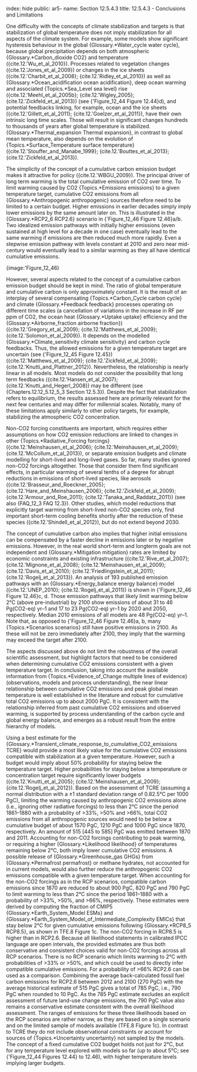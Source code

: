 index: hide
public: ar5-
name: Section 12.5.4.3
title: 12.5.4.3 - Conclusions and Limitations

One difficulty with the concepts of climate stabilization and targets is that stabilization of global temperature does not imply stabilization for all aspects of the climate system. For example, some models show significant hysteresis behaviour in the global {Glossary.*Water_cycle water cycle}, because global precipitation depends on both atmospheric {Glossary.*Carbon_dioxide CO2} and temperature ({cite.12.'Wu_et_al_2010}). Processes related to vegetation changes ({cite.12.'Jones_et_al_2009}) or changes in the ice sheets ({cite.12.'Charbit_et_al_2008}; {cite.12.'Ridley_et_al_2010}) as well as {Glossary.*Ocean_acidification ocean acidification}, deep ocean warming and associated {Topics.*Sea_Level sea level} rise ({cite.12.'Meehl_et_al_2005b}; {cite.12.'Wigley_2005}; {cite.12.'Zickfeld_et_al_2013}) (see {'Figure_12_44 Figure 12.44}d), and potential feedbacks linking, for example, ocean and the ice sheets ({cite.12.'Gillett_et_al_2011}; {cite.12.'Goelzer_et_al_2011}), have their own intrinsic long time scales. Those will result in significant changes hundreds to thousands of years after global temperature is stabilized. {Glossary.*Thermal_expansion Thermal expansion}, in contrast to global mean temperature, also depends on the evolution of {Topics.*Surface_Temperature surface temperature} ({cite.12.'Stouffer_and_Manabe_1999}; {cite.12.'Bouttes_et_al_2013}; {cite.12.'Zickfeld_et_al_2013}).

The simplicity of the concept of a cumulative carbon emission budget makes it attractive for policy ({cite.12.'WBGU_2009}). The principal driver of long term warming is the total cumulative emission of CO2 over time. To limit warming caused by CO2 {Topics.*Emissions emissions} to a given temperature target, cumulative CO2 emissions from all {Glossary.*Anthropogenic anthropogenic} sources therefore need to be limited to a certain budget. Higher emissions in earlier decades simply imply lower emissions by the same amount later on. This is illustrated in the {Glossary.*RCP2_6 RCP2.6} scenario in {'Figure_12_46 Figure 12.46}a/b. Two idealized emission pathways with initially higher emissions (even sustained at high level for a decade in one case) eventually lead to the same warming if emissions are then reduced much more rapidly. Even a stepwise emission pathway with levels constant at 2010 and zero near mid-century would eventually lead to a similar warming as they all have identical cumulative emissions.

{image:'Figure_12_46}

However, several aspects related to the concept of a cumulative carbon emission budget should be kept in mind. The ratio of global temperature and cumulative carbon is only approximately constant. It is the result of an interplay of several compensating {Topics.*Carbon_Cycle carbon cycle} and climate {Glossary.*Feedback feedback} processes operating on different time scales (a cancellation of variations in the increase in RF per ppm of CO2, the ocean heat {Glossary.*Uptake uptake} efficiency and the {Glossary.*Airborne_fraction airborne fraction}) ({cite.12.'Gregory_et_al_2009}; {cite.12.'Matthews_et_al_2009}; {cite.12.'Solomon_et_al_2009}). It depends on the modelled {Glossary.*Climate_sensitivity climate sensitivity} and carbon cycle feedbacks. Thus, the allowed emissions for a given temperature target are uncertain (see {'Figure_12_45 Figure 12.45}) ({cite.12.'Matthews_et_al_2009}; {cite.12.'Zickfeld_et_al_2009}; {cite.12.'Knutti_and_Plattner_2012}). Nevertheless, the relationship is nearly linear in all models. Most models do not consider the possibility that long term feedbacks ({cite.12.'Hansen_et_al_2007}; {cite.12.'Knutti_and_Hegerl_2008}) may be different (see {Chapters.12.12_5.12_5_3 Section 12.5.3}). Despite the fact that stabilization refers to equilibrium, the results assessed here are primarily relevant for the next few centuries and may differ for millennial scales. Notably, many of these limitations apply similarly to other policy targets, for example, stabilizing the atmospheric CO2 concentration.

Non-CO2 forcing constituents are important, which requires either assumptions on how CO2 emission reductions are linked to changes in other {Topics.*Radiative_Forcing forcings} ({cite.12.'Meinshausen_et_al_2006}; {cite.12.'Meinshausen_et_al_2009}; {cite.12.'McCollum_et_al_2013}), or separate emission budgets and climate modelling for short-lived and long-lived gases. So far, many studies ignored non-CO2 forcings altogether. Those that consider them find significant effects, in particular warming of several tenths of a degree for abrupt reductions in emissions of short-lived species, like aerosols ({cite.12.'Brasseur_and_Roeckner_2005}; {cite.12.'Hare_and_Meinshausen_2006}; {cite.12.'Zickfeld_et_al_2009}; {cite.12.'Armour_and_Roe_2011}; {cite.12.'Tanaka_and_Raddatz_2011}) (see also {FAQ_12_3 FAQ 12.3}). Other studies, which model reductions that explicitly target warming from short-lived non-CO2 species only, find important short-term cooling benefits shortly after the reduction of these species ({cite.12.'Shindell_et_al_2012}), but do not extend beyond 2030.

The concept of cumulative carbon also implies that higher initial emissions can be compensated by a faster decline in emissions later or by negative emissions. However, in the real world short-term and longterm goals are not independent and {Glossary.*Mitigation mitigation} rates are limited by economic constraints and existing infrastructure ({cite.12.'Rive_et_al_2007}; {cite.12.'Mignone_et_al_2008}; {cite.12.'Meinshausen_et_al_2009}; {cite.12.'Davis_et_al_2010}; {cite.12.'Friedlingstein_et_al_2011}; {cite.12.'Rogelj_et_al_2013}). An analysis of 193 published emission pathways with an {Glossary.*Energy_balance energy balance} model ({cite.12.'UNEP_2010}; {cite.12.'Rogelj_et_al_2011}) is shown in {'Figure_12_46 Figure 12.46}c, d. Those emission pathways that likely limit warming below 2°C (above pre-industrial) by 2100 show emissions of about 31 to 46 Pg(CO2-eq) yr–1 and 17 to 23 Pg(CO2-eq) yr–1 by 2020 and 2050, respectively. Median 2010 emissions of all models are 48 Pg(CO2-eq) yr–1. Note that, as opposed to {'Figure_12_46 Figure 12.46}a, b, many {Topics.*Scenarios scenarios} still have positive emissions in 2100. As these will not be zero immediately after 2100, they imply that the warming may exceed the target after 2100.

The aspects discussed above do not limit the robustness of the overall scientific assessment, but highlight factors that need to be considered when determining cumulative CO2 emissions consistent with a given temperature target. In conclusion, taking into account the available information from {Topics.*Evidence_of_Change multiple lines of evidence} (observations, models and process understanding), the near linear relationship between cumulative CO2 emissions and peak global mean temperature is well established in the literature and robust for cumulative total CO2 emissions up to about 2000 PgC. It is consistent with the relationship inferred from past cumulative CO2 emissions and observed warming, is supported by process understanding of the carbon cycle and global energy balance, and emerges as a robust result from the entire hierarchy of models.

Using a best estimate for the {Glossary.*Transient_climate_response_to_cumulative_CO2_emissions TCRE} would provide a most likely value for the cumulative CO2 emissions compatible with stabilization at a given temperature. However, such a budget would imply about 50% probability for staying below the temperature target. Higher probabilities for staying below a temperature or concentration target require significantly lower budgets ({cite.12.'Knutti_et_al_2005}; {cite.12.'Meinshausen_et_al_2009}; {cite.12.'Rogelj_et_al_2012}). Based on the assessment of TCRE (assuming a normal distribution with a ±1 standard deviation range of 0.82.5°C per 1000 PgC), limiting the warming caused by anthropogenic CO2 emissions alone (i.e., ignoring other radiative forcings) to less than 2°C since the period 1861–1880 with a probability of >33%, >50% and >66%, total CO2 emissions from all anthropogenic sources would need to be below a cumulative budget of about 1570 PgC, 1210 PgC and 1000 PgC since 1870, respectively. An amount of 515 [445 to 585] PgC was emitted between 1870 and 2011. Accounting for non-CO2 forcings contributing to peak warming, or requiring a higher {Glossary.*Likelihood likelihood} of temperatures remaining below 2°C, both imply lower cumulative CO2 emissions. A possible release of {Glossary.*Greenhouse_gas GHGs} from {Glossary.*Permafrost permafrost} or methane hydrates, not accounted for in current models, would also further reduce the anthropogenic CO2 emissions compatible with a given temperature target. When accounting for the non-CO2 forcings as in the RCP scenarios, compatible carbon emissions since 1870 are reduced to about 900 PgC, 820 PgC and 790 PgC to limit warming to less than 2°C since the period 1861–1880 with a probability of >33%, >50%, and >66%, respectively. These estimates were derived by computing the fraction of CMIP5 {Glossary.*Earth_System_Model ESMs} and {Glossary.*Earth_System_Model_of_Intermediate_Complexity EMICs} that stay below 2°C for given cumulative emissions following {Glossary.*RCP8_5 RCP8.5}, as shown in TFE.8 Figure 1c. The non-CO2 forcing in RCP8.5 is higher than in RCP2.6. Because all likelihood statements in calibrated IPCC language are open intervals, the provided estimates are thus both conservative and consistent choices valid for non-CO2 forcings across all RCP scenarios. There is no RCP scenario which limits warming to 2°C with probabilities of >33% or >50%, and which could be used to directly infer compatible cumulative emissions. For a probability of >66% RCP2.6 can be used as a comparison. Combining the average back-calculated fossil fuel carbon emissions for RCP2.6 between 2012 and 2100 (270 PgC) with the average historical estimate of 515 PgC gives a total of 785 PgC, i.e., 790 PgC when rounded to 10 PgC. As the 785 PgC estimate excludes an explicit assessment of future land-use change emissions, the 790 PgC value also remains a conservative estimate consistent with the overall likelihood assessment. The ranges of emissions for these three likelihoods based on the RCP scenarios are rather narrow, as they are based on a single scenario and on the limited sample of models available (TFE.8 Figure 1c). In contrast to TCRE they do not include observational constraints or account for sources of {Topics.*Uncertainty uncertainty} not sampled by the models. The concept of a fixed cumulative CO2 budget holds not just for 2°C, but for any temperature level explored with models so far (up to about 5°C; see {'Figure_12_44 Figures 12.44} to 12.46), with higher temperature levels implying larger budgets.
